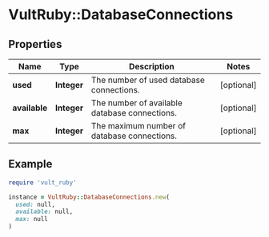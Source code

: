 # VultRuby::DatabaseConnections

## Properties

| Name | Type | Description | Notes |
| ---- | ---- | ----------- | ----- |
| **used** | **Integer** | The number of used database connections. | [optional] |
| **available** | **Integer** | The number of available database connections. | [optional] |
| **max** | **Integer** | The maximum number of database connections. | [optional] |

## Example

```ruby
require 'vult_ruby'

instance = VultRuby::DatabaseConnections.new(
  used: null,
  available: null,
  max: null
)
```

